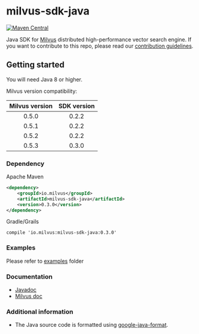 # milvus-sdk-java

[![Maven Central](https://img.shields.io/maven-central/v/io.milvus/milvus-sdk-java.svg)](https://search.maven.org/artifact/io.milvus/milvus-sdk-java/)

Java SDK for [Milvus](https://github.com/milvus-io/milvus) distributed high-performance vector search engine. 
If you want to contribute to this repo, please read our [contribution guidelines](https://github.com/milvus-io/milvus/blob/master/CONTRIBUTING.md).

## Getting started

You will need Java 8 or higher.

Milvus version compatibility:

|Milvus version| SDK version|
|:-----:|:-----:|
| 0.5.0 | 0.2.2 | 
| 0.5.1 | 0.2.2 | 
| 0.5.2 | 0.2.2 | 
| 0.5.3 | 0.3.0 | 

### Dependency 

Apache Maven
```xml
<dependency>
    <groupId>io.milvus</groupId>
    <artifactId>milvus-sdk-java</artifactId>
    <version>0.3.0</version>
</dependency>
```

Gradle/Grails 

`compile 'io.milvus:milvus-sdk-java:0.3.0'`

### Examples

Please refer to [examples](https://github.com/milvus-io/milvus-sdk-java/tree/master/examples) folder

### Documentation

- [Javadoc](https://milvus-io.github.io/milvus-sdk-java/javadoc/index.html)
- [Milvus doc](https://milvus.io/docs/en/userguide/install_milvus/)

### Additional information

- The Java source code is formatted using [google-java-format](https://github.com/google/google-java-format).






